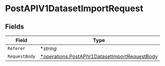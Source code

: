 # PostAPIV1DatasetImportRequest


## Fields

| Field                                                                                                                | Type                                                                                                                 | Required                                                                                                             | Description                                                                                                          |
| -------------------------------------------------------------------------------------------------------------------- | -------------------------------------------------------------------------------------------------------------------- | -------------------------------------------------------------------------------------------------------------------- | -------------------------------------------------------------------------------------------------------------------- |
| `Referer`                                                                                                            | **string*                                                                                                            | :heavy_minus_sign:                                                                                                   | N/A                                                                                                                  |
| `RequestBody`                                                                                                        | [*operations.PostAPIV1DatasetImportRequestBody](../../../pkg/models/operations/postapiv1datasetimportrequestbody.md) | :heavy_minus_sign:                                                                                                   | N/A                                                                                                                  |